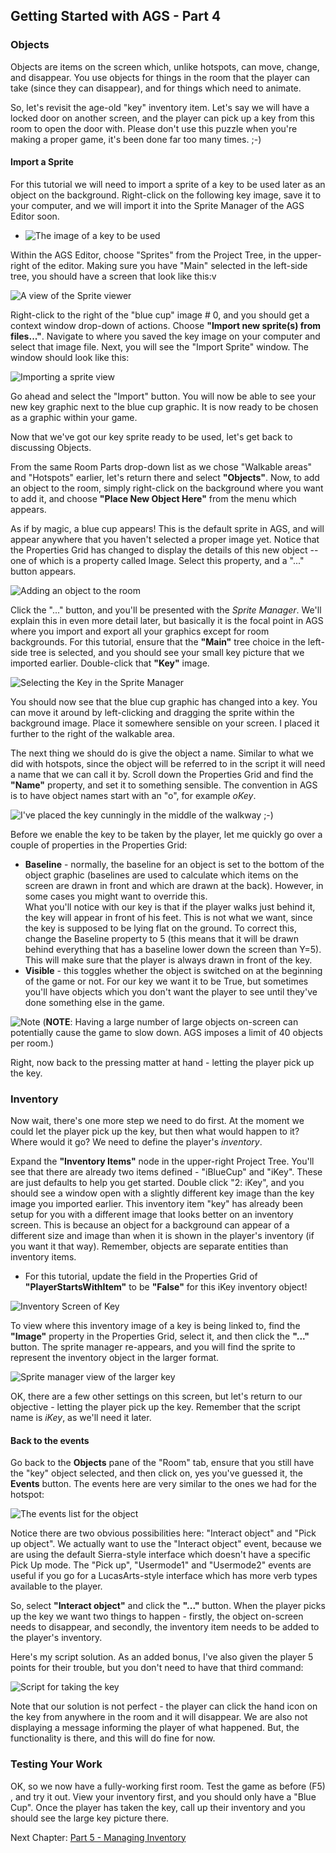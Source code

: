 ## Getting Started with AGS - Part 4

### Objects

Objects are items on the screen which, unlike hotspots, can move, change,
and disappear. You use objects for things in the room that the player
can take (since they can disappear), and for things which need to
animate.

So, let's revisit the age-old "key" inventory item. Let's say we will have
a locked door on another screen, and the player can pick up a key from this room to
open the door with. Please don't use this puzzle when you're making a proper
game, it's been done far too many times. ;-)

#### Import a Sprite

For this tutorial we will need to import a sprite of a key to be used later as an object on the background. Right-click on the following key image, save it to your computer, and we will import it into the Sprite Manager of the AGS Editor soon.

* ![The image of a key to be used](images/acintro4_01.png)

Within the AGS Editor, choose "Sprites" from the Project Tree, in the upper-right of the editor. Making sure you have "Main" selected in the left-side tree, you should have a screen that look like this:v

![A view of the Sprite viewer](images/acintro4_02.png)

Right-click to the right of the "blue cup" image # 0, and you should get a context window drop-down of actions. Choose **"Import new sprite(s) from files..."**. Navigate to where you saved the key image on your computer and select that image file. Next, you will see the "Import Sprite" window. The window should look like this:

![Importing a sprite view](images/acintro4_03.png)

Go ahead and select the "Import" button. You will now be able to see your new key graphic next to the blue cup graphic. It is now ready to be chosen as a graphic within your game.

Now that we've got our key sprite ready to be used, let's get back to discussing Objects.

From the same Room Parts drop-down list as we chose "Walkable areas" and "Hotspots" earlier,
let's return there and select **"Objects"**. Now, to add an object to the
room, simply right-click on the background where you want to add it, and
choose **"Place New Object Here"** from the menu which appears.

As if by magic, a blue cup appears! This is the default sprite in AGS,
and will appear anywhere that you haven't selected a proper image yet.
Notice that the Properties Grid has changed to display the details of this
new object -- one of which is a property called Image. Select this
property, and a "..." button appears.

![Adding an object to the room](images/acintro4_04.png)

Click the "..." button, and you'll be presented with the *Sprite
Manager*. We'll explain this in even more detail later, but basically it is
the focal point in AGS where you import and export all your graphics
except for room backgrounds. For this tutorial, ensure that the **"Main"** tree choice in the left-side tree is selected, and you should see your small key picture that we imported earlier. Double-click that **"Key"** image.

![Selecting the Key in the Sprite Manager](images/acintro4_05.png)

You should now see that the blue cup graphic has changed into a key. You can
move it around by left-clicking and dragging the sprite within the
background image. Place it somewhere sensible on your screen. I placed it further to the right of the walkable area.

The next thing we should do is give the object a name. Similar to what
we did with hotspots, since the object will be referred to in the script
it will need a name that we can call it by. Scroll down the Properties Grid
and find the **"Name"** property, and set it to something sensible. The
convention in AGS is to have object names start with an "o", for example
*oKey*.

![I've placed the key cunningly in the middle of the walkway ;-)](images/acintro4_06.png)

Before we enable the key to be taken by the player, let me quickly go
over a couple of properties in the Properties Grid:

-   **Baseline** - normally, the baseline for an object is set to the
    bottom of the object graphic (baselines are used to calculate which
    items on the screen are drawn in front and which are drawn at
    the back). However, in some cases you might want to override this.<br>
    What you'll notice with our key is that if the player walks just
    behind it, the key will appear in front of his feet. This is not
    what we want, since the key is supposed to be lying flat on
    the ground. To correct this, change the Baseline property to 5 (this
    means that it will be drawn behind everything that has a baseline
    lower down the screen than Y=5). This will make sure that the player
    is always drawn in front of the key.
-   **Visible** - this toggles whether the object is switched on at the
    beginning of the game or not. For our key we want it to be True, but
    sometimes you'll have objects which you don't want the player to see
    until they've done something else in the game.

![Note](images/icon_info.gif) (**NOTE**: Having a large number of large objects on-screen can potentially cause the
game to slow down. AGS imposes a limit of 40 objects per room.)

Right, now back to the pressing matter at hand - letting the player pick
up the key.

### Inventory

Now wait, there's one more step we need to do first. At the moment we
could let the player pick up the key, but then what would happen to it?
Where would it go? We need to define the player's *inventory*.

Expand the **"Inventory Items"** node in the upper-right Project Tree. You'll see that
there are already two items defined - "iBlueCup" and "iKey". These are
just defaults to help you get started. Double click "2: iKey", and you
should see a window open with a slightly different key image than the key image you imported earlier. This inventory item "key" has already been setup for you with a different image that looks better on an inventory screen. This is because an object for a background can appear of a different size and image than when it is shown in the player's inventory (if you want it that way). Remember, objects are separate entities than inventory items.

* For this tutorial, update the field in the Properties Grid of **"PlayerStartsWithItem"** to be **"False"** for this iKey inventory object!

![Inventory Screen of Key](images/acintro4_07.png)

To view where this inventory image of a key is being linked to, find the **"Image"** property in the Properties Grid, select it, and then click the **"..."** button. The sprite manager re-appears, and you will find the sprite to represent the inventory object in the larger format.

![Sprite manager view of the larger key](images/acintro4_08.png)

OK, there are a few other settings on this screen, but let's return to
our objective - letting the player pick up the key. Remember that the
script name is *iKey*, as we'll need it later.

#### Back to the events

Go back to the **Objects** pane of the "Room" tab, ensure that you still have the "key" object selected, and then click on, yes you've guessed it, the **Events** button. The events here are very similar
to the ones we had for the hotspot:

![The events list for the object](images/images/acintro4_09.png)

Notice there are two obvious possibilities here: "Interact object" and
"Pick up object". We actually want to use the "Interact object" event,
because we are using the default Sierra-style interface which doesn't
have a specific Pick Up mode. The "Pick up", "Usermode1" and "Usermode2"
events are useful if you go for a LucasArts-style interface which has
more verb types available to the player.

So, select **"Interact object"** and click the **"..."** button. When the player
picks up the key we want two things to happen - firstly, the object
on-screen needs to disappear, and secondly, the inventory item needs to
be added to the player's inventory.

Here's my script solution. As an added bonus, I've also given the player
5 points for their trouble, but you don't need to have that third
command:

![Script for taking the key](images/acintro4_10.png)

Note that our solution is not perfect - the player can click the hand
icon on the key from anywhere in the room and it will disappear. We are
also not displaying a message informing the player of what happened.
But, the functionality is there, and this will do fine for now.

### Testing Your Work

OK, so we now have a fully-working first room. Test the game as
before (F5) , and try it out. View your inventory first, and you should only have a "Blue Cup". Once the player has taken the key, call up their inventory and you should see the large key picture there.

Next Chapter: [Part 5 - Managing Inventory](acintro5)
